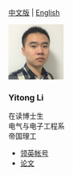   
  
[中文版](https://yt-li.github.io/namecard_cn) | [English](https://yt-li.github.io)   
  
![](https://raw.githubusercontent.com/yt-li/yt-li.github.io/master/LYT.png)
  
### Yitong Li
在读博士生  
电气与电子工程系  
帝国理工
  
- [领英帐号](https://www.linkedin.com/in/yitong-li/)  
- [论文](https://yt-li.github.io/publication)

